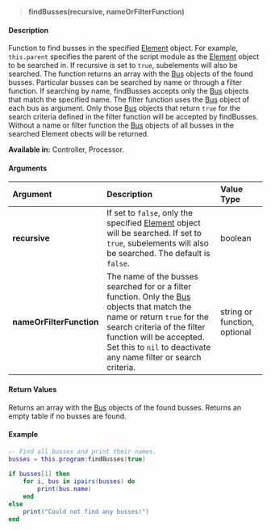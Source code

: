 >**findBusses(recursive, nameOrFilterFunction)**

#### Description

Function to find busses in the specified [Element](./Element.md) object. For example, ``this.parent`` specifies the parent of the script module as the [Element](./Element.md) object to be searched in. If recursive is set to ``true``, subelements will also be searched. The function returns an array with the [Bus](./Bus.md) objects of the found busses. Particular busses can be searched by name or through a filter function. If searching by name, findBusses accepts only the [Bus](./Bus.md) objects that match the specified name. The filter function uses the [Bus](./Bus.md) object of each bus as argument. Only those [Bus](./Bus.md) objects that return ``true`` for the search criteria defined in the filter function will be accepted by findBusses. Without a name or filter function the [Bus](./Bus.md) objects of all busses in the searched Element obects will be returned.

**Available in:** Controller, Processor.

#### Arguments

|Argument|Description|Value Type|
|:-|:-|:-|
|**recursive**|If set to ``false``, only the specified [Element](./Element.md) object will be searched. If set to ``true``, subelements will also be searched. The default is ``false``.|boolean|
|**nameOrFilterFunction**|The name of the busses searched for or a filter function. Only the [Bus](./Bus.md) objects that match the name or return ``true`` for the search criteria of the filter function will be accepted. Set this to ``nil`` to deactivate any name filter or search criteria.|string or function, optional|

#### Return Values

Returns an array with the [Bus](./Bus.md) objects of the found busses. Returns an empty table if no busses are found.

#### Example

```lua
-- Find all busses and print their names.
busses = this.program:findBusses(true)
 
if busses[1] then
    for i, bus in ipairs(busses) do
        print(bus.name)
    end
else
    print("Could not find any busses!")
end
```
